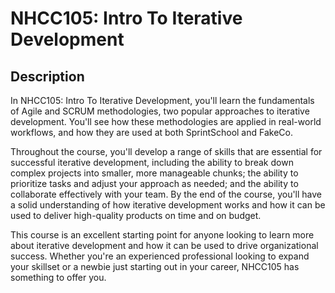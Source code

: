 # NHCC105: Intro To Iterative Development

## Description

In NHCC105: Intro To Iterative Development, you'll learn the fundamentals of Agile and SCRUM methodologies, two popular approaches to iterative development. You'll see how these methodologies are applied in real-world workflows, and how they are used at both SprintSchool and FakeCo.

Throughout the course, you'll develop a range of skills that are essential for successful iterative development, including the ability to break down complex projects into smaller, more manageable chunks; the ability to prioritize tasks and adjust your approach as needed; and the ability to collaborate effectively with your team. By the end of the course, you'll have a solid understanding of how iterative development works and how it can be used to deliver high-quality products on time and on budget.

This course is an excellent starting point for anyone looking to learn more about iterative development and how it can be used to drive organizational success. Whether you're an experienced professional looking to expand your skillset or a newbie just starting out in your career, NHCC105 has something to offer you.
